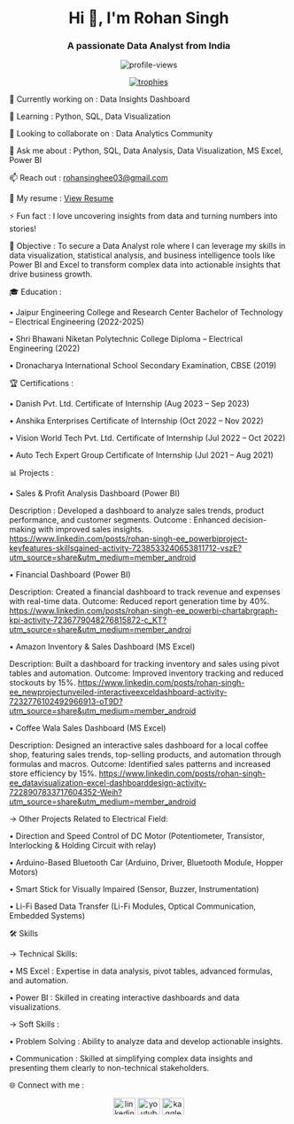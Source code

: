 <h1 align="center">Hi 👋, I'm Rohan Singh</h1> <h3 align="center">A passionate Data Analyst from India</h3> <p align="center"> <img src="https://komarev.com/ghpvc/?username=rohansinghee&label=Profile%20views&color=0e75b6&style=flat" alt="profile-views" /> </p> <p align="center"> <a href="https://github.com/ryo-ma/github-profile-trophy"><img src="https://github-profile-trophy.vercel.app/?username=rohansinghee" alt="trophies" /></a> </p> <p align="center">

🔭 Currently working on : Data Insights Dashboard

🌱 Learning : Python, SQL, Data Visualization

👯 Looking to collaborate on : Data Analytics Community

💬 Ask me about : Python, SQL, Data Analysis, Data Visualization, MS Excel, Power BI

📫 Reach out : rohansinghee03@gmail.com

📄 My resume : [View Resume](https://drive.google.com/file/d/1fICOwiUtvfb8ImFCrGCTwwWKSCVySmDu/view?usp=sharing)

⚡ Fun fact : I love uncovering insights from data and turning numbers into stories!

🎯 Objective :
To secure a Data Analyst role where I can leverage my skills in data visualization, statistical analysis, and business intelligence tools like Power BI and Excel to transform complex data into actionable insights that drive business growth.

🎓 Education :

• Jaipur Engineering College and Research Center
Bachelor of Technology – Electrical Engineering (2022-2025)

• Shri Bhawani Niketan Polytechnic College
Diploma – Electrical Engineering (2022)

• Dronacharya International School
Secondary Examination, CBSE (2019)

🏆 Certifications :

• Danish Pvt. Ltd.
Certificate of Internship (Aug 2023 – Sep 2023)

• Anshika Enterprises
Certificate of Internship (Oct 2022 – Nov 2022)

• Vision World Tech Pvt. Ltd.
Certificate of Internship (Jul 2022 – Oct 2022)

• Auto Tech Expert Group
Certificate of Internship (Jul 2021 – Aug 2021)

📊 Projects : 

• Sales & Profit Analysis Dashboard (Power BI)
  
Description : Developed a dashboard to analyze sales trends, product performance, and customer segments.
Outcome : Enhanced decision-making with improved sales insights.
 https://www.linkedin.com/posts/rohan-singh-ee_powerbiproject-keyfeatures-skillsgained-activity-7238533240653811712-vszE?utm_source=share&utm_medium=member_android 

• Financial Dashboard (Power BI)

Description: Created a financial dashboard to track revenue and expenses with real-time data.
Outcome: Reduced report generation time by 40%.
https://www.linkedin.com/posts/rohan-singh-ee_powerbi-chartabrgraph-kpi-activity-7236779048276815872-c_KT?utm_source=share&utm_medium=member_androi

• Amazon Inventory & Sales Dashboard (MS Excel)

Description: Built a dashboard for tracking inventory and sales using pivot tables and automation.
Outcome: Improved inventory tracking and reduced stockouts by 15%.
https://www.linkedin.com/posts/rohan-singh-ee_newprojectunveiled-interactiveexceldashboard-activity-7232776102492966913-oT9D?utm_source=share&utm_medium=member_android


• Coffee Wala Sales Dashboard (MS Excel)

Description: Designed an interactive sales dashboard for a local coffee shop, featuring sales trends, top-selling products, and automation through formulas and macros.
Outcome: Identified sales patterns and increased store efficiency by 15%.
https://www.linkedin.com/posts/rohan-singh-ee_datavisualization-excel-dashboarddesign-activity-7228907833717604352-Weih?utm_source=share&utm_medium=member_android


-> Other Projects Related to Electrical Field:

• Direction and Speed Control of DC Motor (Potentiometer, Transistor, Interlocking & Holding Circuit with relay)

• Arduino-Based Bluetooth Car (Arduino, Driver, Bluetooth Module, Hopper Motors)

• Smart Stick for Visually Impaired (Sensor, Buzzer, Instrumentation)

• Li-Fi Based Data Transfer (Li-Fi Modules, Optical Communication, Embedded Systems)

🛠️ Skills

-> Technical Skills:

• MS Excel : Expertise in data analysis, pivot tables, advanced formulas, and automation.

• Power BI : Skilled in creating interactive dashboards and data visualizations.


-> Soft Skills :

• Problem Solving : Ability to analyze data and develop actionable insights.

• Communication : Skilled at simplifying complex data insights and presenting them clearly to non-technical stakeholders.

🌐 Connect with me : <p align="center"> <a href="https://www.linkedin.com/in/rohan-singh-ee/" target="blank"><img src="https://raw.githubusercontent.com/rahuldkjain/github-profile-readme-generator/master/src/images/icons/Social/linked-in-alt.svg" alt="linkedin" height="30" width="40" /></a> <a href="https://youtube.com/@real_businessman?si=6Ram-B1BAoHNzmrM" target="blank"><img src="https://raw.githubusercontent.com/rahuldkjain/github-profile-readme-generator/master/src/images/icons/Social/youtube.svg" alt="youtube" height="30" width="40" /></a> <a href="https://www.kaggle.com/yourprofile" target="blank"><img src="https://cdn.jsdelivr.net/npm/simple-icons@3.1.0/icons/kaggle.svg" alt="kaggle" height="30" width="40" /></a> </p>
